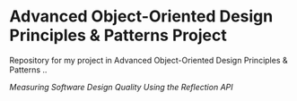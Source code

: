 # Advanced Object-Oriented Design Principles & Patterns Project

Repository for my project in Advanced Object-Oriented Design Principles & Patterns ..

*Measuring Software Design Quality Using the Reflection API*
